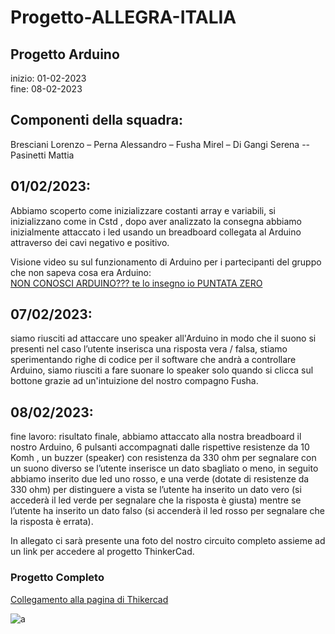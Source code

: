 # Progetto-ALLEGRA-ITALIA
## Progetto Arduino 

inizio: 01-02-2023	
fine: 08-02-2023 

## Componenti della squadra: 

Bresciani Lorenzo – Perna Alessandro – Fusha Mirel – Di Gangi Serena -- Pasinetti Mattia  

 

## 01/02/2023:  

Abbiamo scoperto come inizializzare costanti array e variabili, si inizializzano come in Cstd , dopo aver analizzato la consegna abbiamo inizialmente attaccato i led usando un breadboard collegata al Arduino attraverso dei cavi negativo e positivo. 

 

Visione video su sul funzionamento di Arduino per i partecipanti del gruppo che non sapeva cosa era Arduino: <br>
[NON CONOSCI ARDUINO??? te lo insegno io PUNTATA ZERO](https://youtu.be/RuttlCNnmVA)

## 07/02/2023: 

 siamo riusciti ad attaccare uno speaker all'Arduino in modo che il suono si presenti nel caso l’utente inserisca una risposta vera / falsa, stiamo sperimentando righe di codice per il software che andrà a controllare Arduino, siamo riusciti a fare suonare lo speaker solo quando si clicca sul bottone grazie ad un'intuizione del nostro compagno Fusha. 

 

## 08/02/2023: 

 fine lavoro: risultato finale, abbiamo attaccato alla nostra breadboard il nostro Arduino, 6 pulsanti accompagnati dalle rispettive resistenze da 10 Komh , un buzzer (speaker) con resistenza da 330 ohm per segnalare con un suono diverso se l’utente inserisce un dato sbagliato o meno, in seguito abbiamo inserito due led uno rosso, e una verde (dotate di resistenze da 330 ohm) per distinguere a vista se l’utente ha inserito un dato vero (si accederà il led verde per segnalare che la risposta è giusta) mentre se l’utente ha inserito un dato falso (si accenderà il led rosso per segnalare che la risposta è errata). 

In allegato ci sarà presente una foto del nostro circuito completo assieme ad un link per accedere al progetto ThinkerCad. 
### Progetto Completo
[Collegamento alla pagina di Thikercad](https://www.tinkercad.com/things/4uLvf9hK6k3?sharecode=T54ZDOl_-0U8An-RBz6f-RuikNFHTi8sgLFsIUhpuMM)

![a](https://i.imgur.com/8rXkutu.png)

